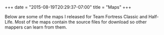 +++
date = "2015-08-19T20:29:37-07:00"
title = "Maps"
+++

Below are some of the maps I released for Team Fortress Classic and Half-Life. Most of the maps contain the source files for download so other mappers can learn from them.
